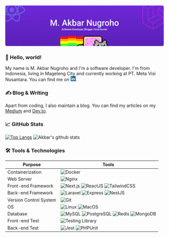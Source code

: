 ![cover](static/img/cover.png)

### 👋 Hello, world!

My name is M. Akbar Nugroho and I'm a software developer. I'm from Indonesia, living in Mageleng City and currently working at PT. Meta Visi Nusantara. You can find me on [<img src="static/img/linkedin.svg" alt="linkedin" width="16" height="16">](https://www.linkedin.com/in/thexdev/).

### ✍️ Blog & Writing

Apart from coding, I also maintain a blog. You can find my articles on my [Medium](https://medium.com/@thexdev) and [Dev.to](https://dev.to/thexdev).

### 📈 GitHub Stats

[![Top Langs](https://github-readme-stats.vercel.app/api/top-langs/?username=thexdev&hide=html,css&bg_color=90,6d28d9,5b21b6&title_color=ffffff&text_color=ffffff&hide_border=true)](https://github.com/thexdev)
![Akbar's github stats](https://github-readme-stats.vercel.app/api?username=thexdev&show_icons=true&bg_color=90,6d28d9,5b21b6&title_color=ffffff&text_color=ffffff&icon_color=d02aca&hide_border=true)

### 🛠️ Tools & Technologies

| Purpose                | Tools                                                                                                                                                                                                                                                                                                                                                                                                                                                                                                                        |
| ---------------------- | ---------------------------------------------------------------------------------------------------------------------------------------------------------------------------------------------------------------------------------------------------------------------------------------------------------------------------------------------------------------------------------------------------------------------------------------------------------------------------------------------------------------------------- |
| Containerization       | ![Docker](https://img.shields.io/badge/Container-Docker-informational?style=for-the-badge&logo=Docker&logoColor=white&color=7c3aed)                                                                                                                                                                                                                                                                                                                                                                                          |
| Web Server             | ![Nginx](https://img.shields.io/badge/Server-Nginx-informational?style=for-the-badge&logo=Nginx&logoColor=white&color=7c3aed)                                                                                                                                                                                                                                                                                                                                                                                                |
| Front-end Framework    | ![Next.js](https://img.shields.io/badge/FrontEnd-Next.js-informational?style=for-the-badge&logo=Next.js&logoColor=white&color=7c3aed) ![ReactJS](https://img.shields.io/badge/FrontEnd-ReactJS-informational?style=for-the-badge&logo=React&logoColor=white&color=7c3aed) ![TailwindCSS](https://img.shields.io/badge/FrontEnd-Tailwind%20CSS-informational?style=for-the-badge&logo=Tailwind%20CSS&logoColor=white&color=7c3aed)                                                                                            |
| Back-end Framework     | ![Laravel](https://img.shields.io/badge/BackEnd-Laravel-informational?style=for-the-badge&logo=Laravel&logoColor=white&color=7c3aed) ![Express](https://img.shields.io/badge/BackEnd-Express-informational?style=for-the-badge&logo=Express&logoColor=white&color=7c3aed) ![NestJS](https://img.shields.io/badge/BackEnd-NestJS-informational?style=for-the-badge&logo=NestJS&logoColor=white&color=7c3aed)                                                                                                                  |
| Version Control System | ![Git](https://img.shields.io/badge/Tools-Git-informational?style=for-the-badge&logo=Git&logoColor=white&color=7c3aed)                                                                                                                                                                                                                                                                                                                                                                                                       |
| OS                     | ![Linux](https://img.shields.io/badge/OS-Linux-informational?style=for-the-badge&logo=Linux&logoColor=white&color=7c3aed) ![MacOS](https://img.shields.io/badge/OS-MacOS-informational?style=for-the-badge&logo=macos&logoColor=white&color=7c3aed)                                                                                                                                                                                                                                                                          |
| Database               | ![MySQL](https://img.shields.io/badge/DB-MySQL-informational?style=for-the-badge&logo=MySQL&logoColor=white&color=7c3aed) ![PostgreSQL](https://img.shields.io/badge/DB-PostgreSQL-informational?style=for-the-badge&logo=PostgreSQL&logoColor=white&color=7c3aed) ![Redis](https://img.shields.io/badge/OS-Redis-informational?style=for-the-badge&logo=Redis&logoColor=white&color=7c3aed) ![MongoDB](https://img.shields.io/badge/OS-MongoDB-informational?style=for-the-badge&logo=MongoDB&logoColor=white&color=7c3aed) |
| Front-end Test         | ![Testing Library](https://img.shields.io/badge/Test-Testing%20Library-informational?style=for-the-badge&logo=TestingLibrary&logoColor=white&color=7c3aed)                                                                                                                                                                                                                                                                                                                                                                   |
| Back-end Test          | ![Jest](https://img.shields.io/badge/Test-Jest-informational?style=for-the-badge&logo=Jest&logoColor=white&color=7c3aed) ![PHPUnit](https://img.shields.io/badge/Test-PHPUnit-informational?style=for-the-badge&logo=PHPUnit&logoColor=white&color=7c3aed)                                                                                                                                                                                                                                                                   |
